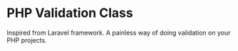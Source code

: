 # PHP Validation Class
Inspired from Laravel framework. A painless way of doing validation on your PHP projects.